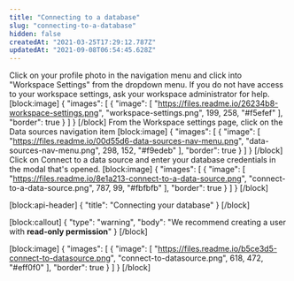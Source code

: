 ```yaml
---
title: "Connecting to a database"
slug: "connecting-to-a-database"
hidden: false
createdAt: "2021-03-25T17:29:12.787Z"
updatedAt: "2021-09-08T06:54:45.628Z"
---
```

Click on your profile photo in the navigation menu and click into "Workspace Settings" from the dropdown menu. If you do not have access to your workspace settings, ask your workspace administrator for help.
[block:image]
{
  "images": [
    {
      "image": [
        "https://files.readme.io/26234b8-workspace-settings.png",
        "workspace-settings.png",
        199,
        258,
        "#f5efef"
      ],
      "border": true
    }
  ]
}
[/block]
From the Workspace settings page, click on the Data sources navigation item 
[block:image]
{
  "images": [
    {
      "image": [
        "https://files.readme.io/00d55d6-data-sources-nav-menu.png",
        "data-sources-nav-menu.png",
        298,
        152,
        "#f9edeb"
      ],
      "border": true
    }
  ]
}
[/block]
Click on Connect to a data source and enter your database credentials in the modal that's opened.
[block:image]
{
  "images": [
    {
      "image": [
        "https://files.readme.io/8e1a213-connect-to-a-data-source.png",
        "connect-to-a-data-source.png",
        787,
        99,
        "#fbfbfb"
      ],
      "border": true
    }
  ]
}
[/block]

[block:api-header]
{
  "title": "Connecting your database"
}
[/block]

[block:callout]
{
  "type": "warning",
  "body": "We recommend creating a user with **read-only permission**"
}
[/block]

[block:image]
{
  "images": [
    {
      "image": [
        "https://files.readme.io/b5ce3d5-connect-to-datasource.png",
        "connect-to-datasource.png",
        618,
        472,
        "#eff0f0"
      ],
      "border": true
    }
  ]
}
[/block]